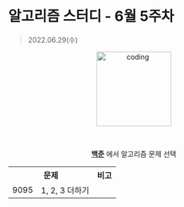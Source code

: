 # 알고리즘 스터디 - 6월 5주차

> 2022.06.29(수)

<p align="center">
  <img src="https://user-images.githubusercontent.com/66001046/152260938-51b1334f-297f-4092-8f37-f02dc9cd3a07.png" alt="coding" width="150px" />
</p>

<br>

<div align="center">
	
[**백준**](https://www.acmicpc.net/) 에서 알고리즘 문제 선택
<table>
	<tr align="center">
		<th colspan="2"> 문제 </th>
		<th> 비고 </th>
	</tr>
	<tr align="center">
		<td> 9095 </td>
		<td> 1, 2, 3 더하기 </td>
		<td></td>
	</tr>

</table>
</div>
